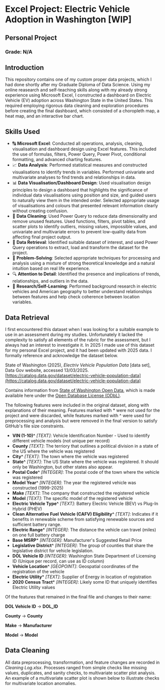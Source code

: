 # Excel Project: Electric Vehicle Adoption in Washington [WIP]

## Personal Project

### Grade: N/A

## Introduction

This repository contains one of my custom proper data projects, which I had done shortly after my Graduate Diploma of Data Science. Using my online reasearch and
self-teaching skills along with my already strong experience using Microsoft Excel, I constructed a dashboard on Electric Vehicle (EV) adoption across Washington State in
the United States. This required employing rigorous data cleaning and exploration procedures before creating the final dashboard, which consisted of a choropleth map, a 
heat map, and an interactive bar chart.

## Skills Used

- 🔠 **Microsoft Excel**: Conducted all operations, analysis, cleaning, visualisation and dashboard design using Excel features. This included the use of formulas, filters, Power Query, Power Pivot, conditional formatting, and advanced charting features.
- 📈 **Data Analysis**: Performed statistical measures and constructed visualisations to identify trends in variables. Performed univariate and multivariate analyses to find trends and relationships in data.
- 📊 **Data Visualisation/Dashboard Design**: Used visualisation design principles to design a dashboard that highlights the significance of individual data visualisations using position and size, and guided users to naturally view them in the intended order.
Selected appropriate usage of visualisations and colours that presented relevant information clearly without creating confusion.
- 🧼 **Data Cleaning**: Used Power Query to reduce data dimensionality and remove unused features. Used functions, filters, pivot tables, and scatter plots to identify outliers, missing values, impossible values, and univariate and multivariate errors to prevent low-quality data from affecting final project output.
- 📧 **Data Retrieval**: Identified suitable dataset of interest, and used Power Query operations to extract, load and transform the dataset for the project.
- 📐 **Problem-Solving**: Selected appropriate techniques for processing and analysis using a mixture of strong theoretical knowledge and a natural intuition based on real life experience.
- 🔍 **Attention to Detail**: Identified the presence and implications of trends, relationships, and outliers in the data.
- 🔬 **Research/Self-Learning**: Performed background research in electric vehicles and American geography to better understand relationships between features and help check coherence between location variables.

## Data Retrieval

I first encountered this dataset when I was looking for a suitable example to use in an assessment during my studies. Unfortunately it lacked the complexity to satisfy all elements of the rubric for the assessment, but I always had an interest to investigate it. In 2025 I made use of this dataset for my personal Excel project, and it had been updated with 2025 data. I formally reference and acknowledge the dataset below.

State of Washington (2025), *Electriv Vehicle Population Data* [data set], Data Gov website, accessed 13/03/2025. [https://catalog.data.gov/dataset/electric-vehicle-population-data](https://catalog.data.gov/dataset/electric-vehicle-population-data)

Contains information from [State of Washington Open Data](https://data.wa.gov/), which is made available here under the [Open Database License (ODbL)](https://opendatacommons.org/licenses/odbl/1-0/).

The following features were included in the original dataset, along with explanations of their meaning. Features marked with * were not used for the project and were discarded, while features marked with ^ were used for preprocessing and analysis but were removed in the final version to satisfy GitHub's file size constraints.

- **VIN (1-10)^** *[TEXT]*: Vehicle Identification Number - Used to identify different vehicle models (not unique per record)
- **County** *[TEXT]*: The terriory that outlines a political division in a state of the US where the vehicle was registered
- **City^** *[TEXT]*: The town where the vehicle was registered
- **State^** *[TEXT]*: The US State where the vehicle was registered. It should only be Washington, but other states also appear.
- **Postal Code^** *[INTEGER]*: The postal code of the town where the vehicle was registered
- **Model Year^** *[INTEGER]*: The year the registered vehicle was constructed (1999-2025)
- **Make** *[TEXT]*: The company that constructed the registered vehicle
- **Model** *[TEXT]*: The specific model of the registered vehicle
- **Electric Vehicle Type^** *[TEXT]*: Battery Electric Vehicle (BEV) vs Plug-In Hybrid (PHEV)
- **Clean Alternative Fuel Vehicle (CAFV) Eligibility^** *[TEXT]*: Indicates if it benefits in renewable scheme from satisfying renewable sources and sufficient battery range.
- **Electric Range*** *[INTEGER]*: The distance the vehicle can travel (miles) on one full battery charge
- **Base MSRP*** *[INTEGER]*: Manufacturer's Suggested Retail Price
- **Legislative District^** *[INTEGER]*: The group of counties that share the legislative district for vehicle legislation.
- **DOL Vehicle ID** *[INTEGER]*: Washington State Department of Licensing ID (Unique per record, can use as ID column)
- **Vehicle Location^** *[GEOPOINT]*: Geospatial coordinates of the registration of the vehicle
- **Electric Utility*** *[TEXT]*: Supplier of Energy in location of registration
- **2020 Census Tract*** *[INTEGER]*: Likely some ID that uniquely identifies Electric Utility values

Of the features that remained in the final file and changes to their name:

**DOL Vehicle ID** -> **DOL_ID**

**County** -> **County**

**Make** -> **Manufacturer**

**Model** -> **Model**

## Data Cleaning

All data preprocessing, transformation, and feature changes are recorded in *Cleaning Log.xlsx*. Processes ranged from simple checks like missing values, duplicates, and sanity checks, to multivariate scatter plot analysis. An example of a multivariate scatter plot is shown below to illustrate checks for multivariate location anomalies.




